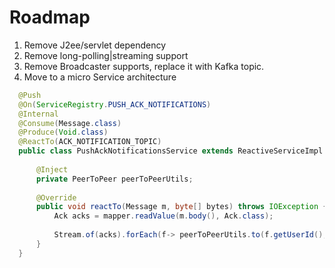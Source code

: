# Roadmap

1. Remove J2ee/servlet dependency
2. Remove long-polling|streaming support
3. Remove Broadcaster supports, replace it with Kafka topic.
4. Move to a micro Service architecture

```java
  @Push
  @On(ServiceRegistry.PUSH_ACK_NOTIFICATIONS)
  @Internal
  @Consume(Message.class)
  @Produce(Void.class)
  @ReactTo(ACK_NOTIFICATION_TOPIC)
  public class PushAckNotificationsService extends ReactiveServiceImpl {
  
      @Inject
      private PeerToPeer peerToPeerUtils;
  
      @Override
      public void reactTo(Message m, byte[] bytes) throws IOException {
          Ack acks = mapper.readValue(m.body(), Ack.class);
  
          Stream.of(acks).forEach(f-> peerToPeerUtils.to(f.getUserId(), bytes, m.webSocketUuid(), m.nodeUuid()));
      }
  }

```